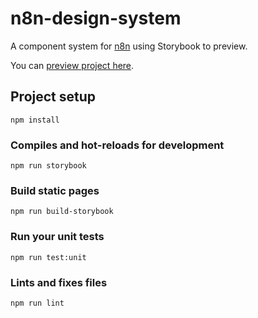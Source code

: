 # n8n-design-system

A component system for [n8n](https://n8n.io) using Storybook to preview.

You can [preview project here](https://n8n-io.github.io/n8n-design-system/index.html).

## Project setup
```
npm install
```

### Compiles and hot-reloads for development
```
npm run storybook
```

### Build static pages
```
npm run build-storybook
```

### Run your unit tests
```
npm run test:unit
```

### Lints and fixes files
```
npm run lint
```

